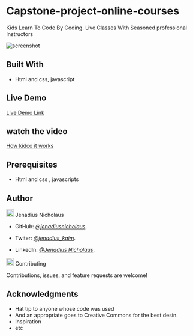 # Capstone-project-online-courses

Kids Learn To Code By Coding. Live Classes With Seasoned professional Instructors

![screenshot](assets/imges/kidco.png)

## Built With

- Html and css, javascript

## Live Demo

[Live Demo Link](https://jenadiusnicholaus.github.io/capstone-project-online-courses/)

## watch the video

[How kidco it works](https://www.loom.com/share/7f6de4e05ec04af980631927e6816e14)

## Prerequisites

- Html and css , javascripts

## Author

<img src="https://github.githubassets.com/images/icons/emoji/unicode/1f464.png" width="20" height=" 20" /> Jenadius Nicholaus

- GitHub: *[@jenadiusnicholaus](https://github.com/jenadiusnicholaus/)*.

- Twiter: *[@jenadius_kaim](https://twitter.com/jenadius_kaim)*.

- LinkedIn: *[@Jenadius Nicholaus](https://www.linkedin.com/in/jenadius-nicholaus-73126819b/)*.

<img src="https://github.githubassets.com/images/icons/emoji/unicode/1f91d.png" width="20" height=" 20" /> Contributing

 Contributions, issues, and feature requests are welcome!

## Acknowledgments

- Hat tip to anyone whose code was used
- And an appropriate  goes to  Creative Commons for the best desin.  
- Inspiration
- etc